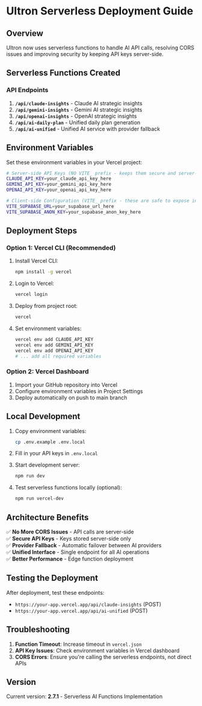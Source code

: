 # Ultron Serverless Deployment Guide

## Overview

Ultron now uses serverless functions to handle AI API calls, resolving CORS issues and improving security by keeping API keys server-side.

## Serverless Functions Created

### API Endpoints

1. **`/api/claude-insights`** - Claude AI strategic insights
2. **`/api/gemini-insights`** - Gemini AI strategic insights  
3. **`/api/openai-insights`** - OpenAI strategic insights
4. **`/api/ai-daily-plan`** - Unified daily plan generation
5. **`/api/ai-unified`** - Unified AI service with provider fallback

## Environment Variables

Set these environment variables in your Vercel project:

```bash
# Server-side API Keys (NO VITE_ prefix - keeps them secure and server-side only)
CLAUDE_API_KEY=your_claude_api_key_here
GEMINI_API_KEY=your_gemini_api_key_here
OPENAI_API_KEY=your_openai_api_key_here

# Client-side Configuration (VITE_ prefix - these are safe to expose in browser)
VITE_SUPABASE_URL=your_supabase_url_here
VITE_SUPABASE_ANON_KEY=your_supabase_anon_key_here
```

## Deployment Steps

### Option 1: Vercel CLI (Recommended)

1. Install Vercel CLI:
   ```bash
   npm install -g vercel
   ```

2. Login to Vercel:
   ```bash
   vercel login
   ```

3. Deploy from project root:
   ```bash
   vercel
   ```

4. Set environment variables:
   ```bash
   vercel env add CLAUDE_API_KEY
   vercel env add GEMINI_API_KEY
   vercel env add OPENAI_API_KEY
   # ... add all required variables
   ```

### Option 2: Vercel Dashboard

1. Import your GitHub repository into Vercel
2. Configure environment variables in Project Settings
3. Deploy automatically on push to main branch

## Local Development

1. Copy environment variables:
   ```bash
   cp .env.example .env.local
   ```

2. Fill in your API keys in `.env.local`

3. Start development server:
   ```bash
   npm run dev
   ```

4. Test serverless functions locally (optional):
   ```bash
   npm run vercel-dev
   ```

## Architecture Benefits

✅ **No More CORS Issues** - API calls are server-side  
✅ **Secure API Keys** - Keys stored server-side only  
✅ **Provider Fallback** - Automatic failover between AI providers  
✅ **Unified Interface** - Single endpoint for all AI operations  
✅ **Better Performance** - Edge function deployment  

## Testing the Deployment

After deployment, test these endpoints:

- `https://your-app.vercel.app/api/claude-insights` (POST)
- `https://your-app.vercel.app/api/ai-unified` (POST)

## Troubleshooting

1. **Function Timeout**: Increase timeout in `vercel.json`
2. **API Key Issues**: Check environment variables in Vercel dashboard
3. **CORS Errors**: Ensure you're calling the serverless endpoints, not direct APIs

## Version

Current version: **2.7.1** - Serverless AI Functions Implementation 